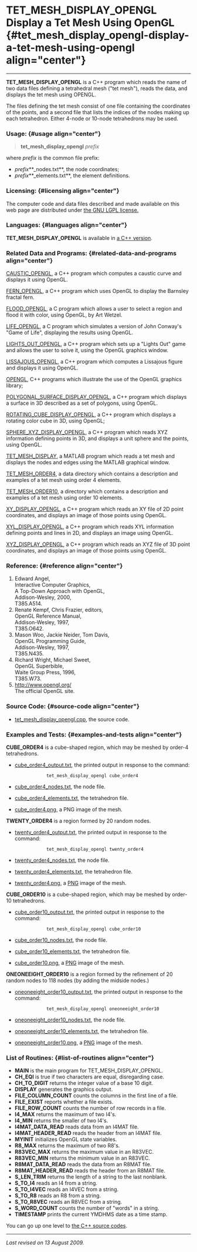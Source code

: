 TET\_MESH\_DISPLAY\_OPENGL\
Display a Tet Mesh Using OpenGL {#tet_mesh_display_opengl-display-a-tet-mesh-using-opengl align="center"}
===============================

------------------------------------------------------------------------

**TET\_MESH\_DISPLAY\_OPENGL** is a C++ program which reads the name of
two data files defining a tetrahedral mesh ("tet mesh"), reads the data,
and displays the tet mesh using OPENGL.

The files defining the tet mesh consist of one file containing the
coordinates of the points, and a second file that lists the indices of
the nodes making up each tetrahedron. Either 4-node or 10-node
tetrahedrons may be used.

### Usage: {#usage align="center"}

> **tet\_mesh\_display\_opengl** *prefix*

where *prefix* is the common file prefix:

-   *prefix***\_nodes.txt**, the node coordinates;
-   *prefix***\_elements.txt**, the element definitions.

### Licensing: {#licensing align="center"}

The computer code and data files described and made available on this
web page are distributed under [the GNU LGPL
license.](../../txt/gnu_lgpl.txt)

### Languages: {#languages align="center"}

**TET\_MESH\_DISPLAY\_OPENGL** is available in [a C++
version](../../master/tet_mesh_display_opengl/tet_mesh_display_opengl.md).

### Related Data and Programs: {#related-data-and-programs align="center"}

[CAUSTIC\_OPENGL](../../master/caustic_opengl/caustic_opengl.md), a
C++ program which computes a caustic curve and displays it using OpenGL.

[FERN\_OPENGL](../../master/fern_opengl/fern_opengl.md), a C++
program which uses OpenGL to display the Barnsley fractal fern.

[FLOOD\_OPENGL](../../c_src/flood_opengl/flood_opengl.md), a C program
which allows a user to select a region and flood it with color, using
OpenGL, by Art Wetzel.

[LIFE\_OPENGL](../../c_src/life_opengl/life_opengl.md), a C program
which simulates a version of John Conway's "Game of Life", displaying
the results using OpenGL.

[LIGHTS\_OUT\_OPENGL](../../master/lights_out_opengl/lights_out_opengl.md),
a C++ program which sets up a "Lights Out" game and allows the user to
solve it, using the OpenGL graphics window.

[LISSAJOUS\_OPENGL](../../master/lissajous_opengl/lissajous_opengl.md),
a C++ program which computes a Lissajous figure and displays it using
OpenGL.

[OPENGL](../../master/opengl/opengl.md), C++ programs which
illustrate the use of the OpenGL graphics library;

[POLYGONAL\_SURFACE\_DISPLAY\_OPENGL](../../master/polygonal_surface_display_opengl/polygonal_surface_display_opengl.md),
a C++ program which displays a surface in 3D described as a set of
polygons, using OpenGL.

[ROTATING\_CUBE\_DISPLAY\_OPENGL](../../master/rotating_cube_display_opengl/rotating_cube_display_opengl.md),
a C++ program which displays a rotating color cube in 3D, using OpenGL;

[SPHERE\_XYZ\_DISPLAY\_OPENGL](../../master/sphere_xyz_display_opengl/sphere_xyz_display_opengl.md),
a C++ program which reads XYZ information defining points in 3D, and
displays a unit sphere and the points, using OpenGL.

[TET\_MESH\_DISPLAY](../../m_src/tet_mesh_display/tet_mesh_display.md),
a MATLAB program which reads a tet mesh and displays the nodes and edges
using the MATLAB graphical window.

[TET\_MESH\_ORDER4](../../data/tet_mesh_order4/tet_mesh_order4.md), a
data directory which contains a description and examples of a tet mesh
using order 4 elements.

[TET\_MESH\_ORDER10](../../data/tet_mesh_order10/tet_mesh_order10.md),
a directory which contains a description and examples of a tet mesh
using order 10 elements.

[XY\_DISPLAY\_OPENGL](../../master/xy_display_opengl/xy_display_opengl.md),
a C++ program which reads an XY file of 2D point coordinates, and
displays an image of those points using OpenGL.

[XYL\_DISPLAY\_OPENGL](../../master/xyl_display_opengl/xyl_display_opengl.md),
a C++ program which reads XYL information defining points and lines in
2D, and displays an image using OpenGL.

[XYZ\_DISPLAY\_OPENGL](../../master/xyz_display_opengl/xyz_display_opengl.md),
a C++ program which reads an XYZ file of 3D point coordinates, and
displays an image of those points using OpenGL.

### Reference: {#reference align="center"}

1.  Edward Angel,\
    Interactive Computer Graphics,\
    A Top-Down Approach with OpenGL,\
    Addison-Wesley, 2000,\
    T385.A514.
2.  Renate Kempf, Chris Frazier, editors,\
    OpenGL Reference Manual,\
    Addison-Wesley, 1997,\
    T385.O642.
3.  Mason Woo, Jackie Neider, Tom Davis,\
    OpenGL Programming Guide,\
    Addison-Wesley, 1997,\
    T385.N435.
4.  Richard Wright, Michael Sweet,\
    OpenGL Superbible,\
    Waite Group Press, 1996,\
    T385.W73.
5.  <http://www.opengl.org/>\
    The official OpenGL site.

### Source Code: {#source-code align="center"}

-   [tet\_mesh\_display\_opengl.cpp](tet_mesh_display_opengl.cpp), the
    source code.

### Examples and Tests: {#examples-and-tests align="center"}

**CUBE\_ORDER4** is a cube-shaped region, which may be meshed by order-4
tetrahedrons.

-   [cube\_order4\_output.txt](cube_order4_output.txt), the printed
    output in response to the command:

                    tet_mesh_display_opengl cube_order4

-   [cube\_order4\_nodes.txt](cube_order4_nodes.txt), the node file.
-   [cube\_order4\_elements.txt](cube_order4_elements.txt), the
    tetrahedron file.
-   [cube\_order4.png](cube_order4.png), a PNG image of the mesh.

**TWENTY\_ORDER4** is a region formed by 20 random nodes.

-   [twenty\_order4\_output.txt](twenty_order4_output.txt), the printed
    output in response to the command:

                    tet_mesh_display_opengl twenty_order4

-   [twenty\_order4\_nodes.txt](twenty_order4_nodes.txt), the node file.
-   [twenty\_order4\_elements.txt](twenty_order4_elements.txt), the
    tetrahedron file.
-   [twenty\_order4.png](twenty_order4.png), a
    [PNG](../../data/png/png.md) image of the mesh.

**CUBE\_ORDER10** is a cube-shaped region, which may be meshed by
order-10 tetrahedrons.

-   [cube\_order10\_output.txt](cube_order10_output.txt), the printed
    output in response to the command:

                    tet_mesh_display_opengl cube_order10

-   [cube\_order10\_nodes.txt](cube_order10_nodes.txt), the node file.
-   [cube\_order10\_elements.txt](cube_order10_elements.txt), the
    tetrahedron file.
-   [cube\_order10.png](cube_order10.png), a
    [PNG](../../data/png/png.md) image of the mesh.

**ONEONEEIGHT\_ORDER10** is a region formed by the refinement of 20
random nodes to 118 nodes (by adding the midside nodes.)

-   [oneoneeight\_order10\_output.txt](oneoneeight_order10_output.txt),
    the printed output in response to the command:

                    tet_mesh_display_opengl oneoneeight_order10

-   [oneoneeight\_order10\_nodes.txt](oneoneeight_order10_nodes.txt),
    the node file.
-   [oneoneeight\_order10\_elements.txt](oneoneeight_order10_elements.txt),
    the tetrahedron file.
-   [oneoneeight\_order10.png](oneoneeight_order10.png), a
    [PNG](../../data/png/png.md) image of the mesh.

### List of Routines: {#list-of-routines align="center"}

-   **MAIN** is the main program for TET\_MESH\_DISPLAY\_OPENGL.
-   **CH\_EQI** is true if two characters are equal, disregarding case.
-   **CH\_TO\_DIGIT** returns the integer value of a base 10 digit.
-   **DISPLAY** generates the graphics output.
-   **FILE\_COLUMN\_COUNT** counts the columns in the first line of a
    file.
-   **FILE\_EXIST** reports whether a file exists.
-   **FILE\_ROW\_COUNT** counts the number of row records in a file.
-   **I4\_MAX** returns the maximum of two I4's.
-   **I4\_MIN** returns the smaller of two I4's.
-   **I4MAT\_DATA\_READ** reads data from an I4MAT file.
-   **I4MAT\_HEADER\_READ** reads the header from an I4MAT file.
-   **MYINIT** initializes OpenGL state variables.
-   **R8\_MAX** returns the maximum of two R8's.
-   **R83VEC\_MAX** returns the maximum value in an R83VEC.
-   **R83VEC\_MIN** returns the minimum value in an R83VEC.
-   **R8MAT\_DATA\_READ** reads the data from an R8MAT file.
-   **R8MAT\_HEADER\_READ** reads the header from an R8MAT file.
-   **S\_LEN\_TRIM** returns the length of a string to the last
    nonblank.
-   **S\_TO\_I4** reads an I4 from a string.
-   **S\_TO\_I4VEC** reads an I4VEC from a string.
-   **S\_TO\_R8** reads an R8 from a string.
-   **S\_TO\_R8VEC** reads an R8VEC from a string.
-   **S\_WORD\_COUNT** counts the number of "words" in a string.
-   **TIMESTAMP** prints the current YMDHMS date as a time stamp.

You can go up one level to [the C++ source codes](../cpp_src.md).

------------------------------------------------------------------------

*Last revised on 13 August 2009.*
